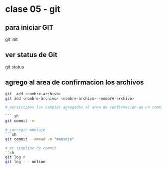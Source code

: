 # clase 05 - git 

## para iniciar GIT 

git init 

## ver status de Git 

git status 


## agrego al area de confirmacion los archivos 

```sh 
git  add <nombre-archivo>
git add <nombre-archivo> <nombre-archivo> <nombre-archivo>

# persistimos los cambios agregados al area de confirmacion en un commit 

``` sh 
git commit -m 

# corregir mensaje 
```sh
git commit --amend -m "mensaje"

# er timeline de commit 
``sh 
git log #
git log - - online 
